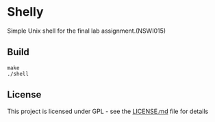 # Shelly
Simple Unix shell for the final lab assignment.(NSWI015)

## Build
```console
make
./shell
```

## License
This project is licensed under GPL - see the [LICENSE.md](LICENSE.md) file for details
